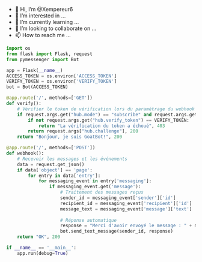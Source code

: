 - 👋 Hi, I’m @Xempereur6
- 👀 I’m interested in ...
- 🌱 I’m currently learning ...
- 💞️ I’m looking to collaborate on ...
- 📫 How to reach me ...

<!---
Xempereur6/Xempereur6 is a ✨ special ✨ repository because its `README.md` (this file) appears on your GitHub profile.
You can click the Preview link to take a look at your changes.
--->
```python
import os
from flask import Flask, request
from pymessenger import Bot

app = Flask(__name__)
ACCESS_TOKEN = os.environ['ACCESS_TOKEN']
VERIFY_TOKEN = os.environ['VERIFY_TOKEN']
bot = Bot(ACCESS_TOKEN)

@app.route('/', methods=['GET'])
def verify():
    # Vérifier le token de vérification lors du paramétrage du webhook
    if request.args.get("hub.mode") == "subscribe" and request.args.get("hub.challenge"):
        if not request.args.get("hub.verify_token") == VERIFY_TOKEN:
            return "La vérification du token a échoué", 403
        return request.args["hub.challenge"], 200
    return "Bonjour, je suis GoatBot!", 200

@app.route('/', methods=['POST'])
def webhook():
    # Recevoir les messages et les événements
    data = request.get_json()
    if data['object'] == 'page':
        for entry in data['entry']:
            for messaging_event in entry['messaging']:
                if messaging_event.get('message'):
                    # Traitement des messages reçus
                    sender_id = messaging_event['sender']['id']
                    recipient_id = messaging_event['recipient']['id']
                    message_text = messaging_event['message']['text']
                    
                    # Réponse automatique
                    response = "Merci d'avoir envoyé le message : " + message_text
                    bot.send_text_message(sender_id, response)
    return "OK", 200

if __name__ == '__main__':
    app.run(debug=True)
```
